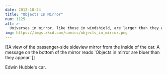 ```yaml
---
date: 2012-10-24
title: "Objects In Mirror"
num: 1125
alt: >-
  Universes in mirror, like those in windshield, are larger than they appear.
img: https://imgs.xkcd.com/comics/objects_in_mirror.png
---
```

[[A view of the passenger-side sideview mirror from the inside of the car. A message on the bottom of the mirror reads 'Objects in mirror are bluer than they appear.']]

Edwin Hubble's car.

